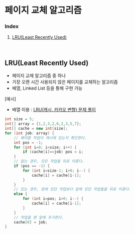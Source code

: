 # 페이지 교체 알고리즘

### Index

1. [LRU(Least Recently Used)](#lruleast-recently-used)

<br/>

## LRU(Least Recently Used)

- 페이지 교체 알고리즘 중 하나
- 가장 오랜 시간 사용되지 않은 페이지를 교체하는 알고리즘
- 배열, Linked List 등을 통해 구현 가능

[예시]

- 배열 이용 : [LRU(캐시, 카카오 변형) 문제 풀이](<https://github.com/yewon-Noh/java-algorithm/blob/main/inflearn/047_LRU(%EC%BA%90%EC%8B%9C%2C%20%EC%B9%B4%EC%B9%B4%EC%98%A4%20%EB%B3%80%ED%98%95).java>)

```java
int size = 5;
int[] array = {1,2,3,2,6,2,3,5,7};
int[] cache = new int[size];
for (int job: array) {
    // 해야할 작업이 캐시에 있는지 확인한다.
    int pos = -1;
    for (int i=0; i<size; i++) {
        if (cache[i]==job) pos = i;
    }
    // 없는 경우, 모든 작업을 뒤로 미룬다.
    if (pos == -1) {
        for (int i=size-1; i>0; i--) {
            cache[i] = cache[i-1];
        }
    }
    // 있는 경우, 원래 있던 작업보다 앞에 있던 작업들을 뒤로 미룬다.
    else {
        for (int i=pos; i>0; i--) {
            cache[i] = cache[i-1];
        }
    }
    // 작업을 맨 앞에 추가한다.
    cache[0] = job;
}
```
